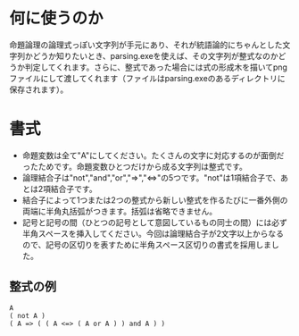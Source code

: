 ﻿# 何に使うのか

命題論理の論理式っぽい文字列が手元にあり、それが統語論的にちゃんとした文字列かどうか知りたいとき、parsing.exeを使えば、その文字列が整式なのかどうか判定してくれます。さらに、整式であった場合には式の形成木を描いてpngファイルにして渡してくれます（ファイルはparsing.exeのあるディレクトリに保存されます）。

# 書式

* 命題変数は全て"A"にしてください。たくさんの文字に対応するのが面倒だったためです。命題変数ひとつだけから成る文字列は整式です。
* 論理結合子は"not","and","or","=>","<=>"の5つです。"not"は1項結合子で、あとは2項結合子です。
* 結合子によって1つまたは2つの整式から新しい整式を作るたびに一番外側の両端に半角丸括弧がつきます。括弧は省略できません。
* 記号と記号の間（ひとつの記号として意図しているもの同士の間）には必ず半角スペースを挿入してください。今回は論理結合子が2文字以上からなるので、記号の区切りを表すために半角スペース区切りの書式を採用しました。

## 整式の例

```
A
( not A )
( A => ( ( A <=> ( A or A ) ) and A ) )
```